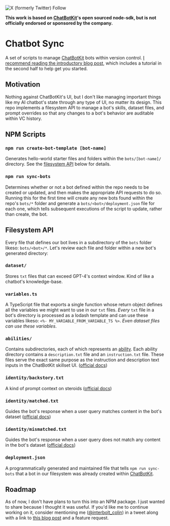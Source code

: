 ![X (formerly Twitter) Follow](https://img.shields.io/twitter/follow/interbolt_colin)

**This work is based on [ChatBotKit](https://chatbotkit.com/)'s open sourced node-sdk, but is not officially endorsed or sponsored by the company.**

# Chatbot Sync

A set of scripts to manage [ChatBotKit](https://chatbotkit.com/) bots within version control. [I recommend reading the introductory blog post](https://interbolt/blog/chatbotkit-sync-tool/), which includes a tutorial in the second half to help get you started.

## Motivation

Nothing against ChatBotKit's UI, but I don't like managing important things like my AI chatbot's state through any type of UI, no matter its design. This repo implements a filesystem API to manage a bot's skills, dataset files, and prompt overrides so that any changes to a bot's behavior are auditable within VC history.

## NPM Scripts

### `npm run create-bot-template [bot-name]`

Generates hello-world starter files and folders within the `bots/[bot-name]/` directory. See the [filesystem API](#filesystem-api) below for details.

### `npm run sync-bots`

Determines whether or not a bot defined within the repo needs to be created or updated, and then makes the appropriate API requests to do so. Running this for the first time will create any new bots found within the repo's `bots/*` folder and generate a `bots/<bot>/deployment.json` file for each one, which tells subsequent executions of the script to update, rather than create, the bot.

## Filesystem API

Every file that defines our bot lives in a subdirectory of the `bots` folder likeso: `bots/<bot>/*`. Let's review each file and folder within a new bot's generated directory:

### `dataset/`

Stores `txt` files that can exceed GPT-4's context window. Kind of like a chatbot's knowledge-base.

### `variables.ts`

A TypeScript file that exports a single function whose return object defines all the variables we might want to use in our `txt` files. _Every_ `txt` file in a bot's directory is processed as a lodash template and can use these variables likeso: `<%- MY_VARIABLE_FROM_VARIABLE_TS %>`. _Even dataset files can use these variables_.

### `abilities/`

Contains subdirectories, each of which represents an [ability](https://chatbotkit.com/docs/skillsets). Each ability directory contains a `description.txt` file and an `instruction.txt` file. These files serve the exact same purpose as the instruction and description text inputs in the ChatBotKit skillset UI. ([official docs](https://chatbotkit.com/tutorials/how-to-use-chatbot-skillsets-to-create-a-weather-forcast-bot))

### `identity/backstory.txt`

A kind of prompt context on steroids ([official docs](https://chatbotkit.com/docs/backstories))

### `identity/matched.txt`

Guides the bot's response when a user query matches content in the bot's dataset ([official docs](https://chatbotkit.com/docs/datasets))

### `identity/mismatched.txt`

Guides the bot's response when a user query does not match any content in the bot's dataset ([official docs](https://chatbotkit.com/docs/datasets))

### `deployment.json`

A programmatically generated and maintained file that tells `npm run sync-bots` that a bot in our filesystem was already created within [ChatBotKit](https://chatbotkit.com).

## Roadmap

As of now, I don't have plans to turn this into an NPM package. I just wanted to share because I thought it was useful. If you'd like me to continue working on it, consider mentioning me ([@interbolt_colin](https://twitter.com/interbolt_colin)) in a tweet along with a link to [this blog post](https://interbolt/blog/chatbotkit-sync-tool/) and a feature request.
